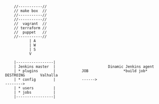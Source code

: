 
        //-----------//
        // make box  //
        //-----------//
        //-----------//
        //  vagrant  //
        // terraform //
        //  puppet   //
        //-----------//
               | A
               | W
               | S
               V
            
        |-----------------|
        | Jenkins master  |                        Dinamic Jenkins agent
        | * plugins       |            JOB                *build job*                DESTROING       Valhalla
        | * config        |            ------>                                       -------->       
        | * users         |
        | * jobs          |
        |-----------------|



